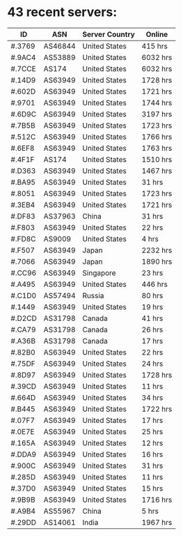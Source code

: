 # 43 recent servers:

| ID | ASN | Server Country | Online |
| ------ | ------ | ------ | ------ |
| #.3769 | AS46844 | United States | 415 hrs |
| #.9AC4 | AS53889 | United States | 6032 hrs |
| #.7CCE | AS174 | United States | 6032 hrs |
| #.14D9 | AS63949 | United States | 1728 hrs |
| #.602D | AS63949 | United States | 1721 hrs |
| #.9701 | AS63949 | United States | 1744 hrs |
| #.6D9C | AS63949 | United States | 3197 hrs |
| #.7B5B | AS63949 | United States | 1723 hrs |
| #.512C | AS63949 | United States | 1766 hrs |
| #.6EF8 | AS63949 | United States | 1763 hrs |
| #.4F1F | AS174 | United States | 1510 hrs |
| #.D363 | AS63949 | United States | 1467 hrs |
| #.BA95 | AS63949 | United States | 31 hrs |
| #.8051 | AS63949 | United States | 1723 hrs |
| #.3EB4 | AS63949 | United States | 1721 hrs |
| #.DF83 | AS37963 | China | 31 hrs |
| #.F803 | AS63949 | United States | 22 hrs |
| #.FD8C | AS9009 | United States | 4 hrs |
| #.F507 | AS63949 | Japan | 2232 hrs |
| #.7066 | AS63949 | Japan | 1890 hrs |
| #.CC96 | AS63949 | Singapore | 23 hrs |
| #.A495 | AS63949 | United States | 446 hrs |
| #.C1D0 | AS57494 | Russia | 80 hrs |
| #.1449 | AS63949 | United States | 19 hrs |
| #.D2CD | AS31798 | Canada | 41 hrs |
| #.CA79 | AS31798 | Canada | 26 hrs |
| #.A36B | AS31798 | Canada | 17 hrs |
| #.82B0 | AS63949 | United States | 22 hrs |
| #.75DF | AS63949 | United States | 24 hrs |
| #.8D97 | AS63949 | United States | 1728 hrs |
| #.39CD | AS63949 | United States | 11 hrs |
| #.664D | AS63949 | United States | 34 hrs |
| #.B445 | AS63949 | United States | 1722 hrs |
| #.07F7 | AS63949 | United States | 17 hrs |
| #.0E7E | AS63949 | United States | 25 hrs |
| #.165A | AS63949 | United States | 12 hrs |
| #.DDA9 | AS63949 | United States | 16 hrs |
| #.900C | AS63949 | United States | 31 hrs |
| #.285D | AS63949 | United States | 11 hrs |
| #.37D0 | AS63949 | United States | 15 hrs |
| #.9B9B | AS63949 | United States | 1716 hrs |
| #.A9B4 | AS55967 | China | 5 hrs |
| #.29DD | AS14061 | India | 1967 hrs |

